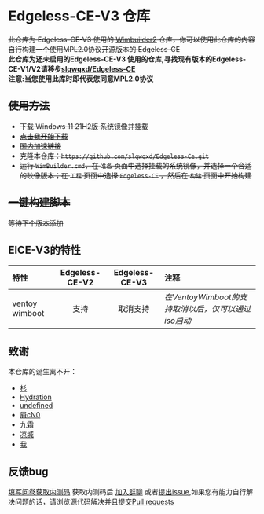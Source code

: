 # Edgeless-CE-V3 仓库
<del>此仓库为 Edgeless-CE-V3 使用的 [Wimbuilder2](https://github.com/slorelee/wimbuilder2) 仓库，你可以使用此仓库的内容自行构建一个使用MPL2.0协议开源版本的 Edgeless-CE</del><br>
__此仓库为还未启用的Edgeless-CE-V3 使用的仓库,寻找现有版本的Edgeless-CE-V1/V2请移步[slqwqxd/Edgeless-CE](https://github.com/slqwqxd/Edgeless-CE)__<br>
**注意:当您使用此库时即代表您同意MPL2.0协议**
  
## <del>使用方法</del>
* <del>下载 Windows 11 21H2版 系统镜像并挂载</del>
* <del>[点击我开始下载](https://onemanager-one-virid.vercel.app/main/os/zh-cn_windows_11_business_editions_updated_june_2022_x64_dvd_0b165f6d.iso)</del>
* <del>[国内加速链接](https://slqwqsoft-my.sharepoint.com/:u:/g/personal/we_slqwqsoft_onmicrosoft_com/EbyQz5YiW6NAp1-XpCYHO7oB4mIxmiZBZ8hJQ98yf-LAsg?e=s5ysPk)</del>
* <del>克隆本仓库：`https://github.com/slqwqxd/Edgeless-Ce.git`</del>
* <del>运行 `WimBuilder.cmd`，在 `准备` 页面中选择挂载的系统镜像，并选择一个合适的映像版本；在 `工程` 页面中选择 `Edgeless-CE` ，然后在 `构建` 页面中开始构建</del>

## <del>一键构建脚本</del>
  <del>等待下个版本添加</del>

## ElCE-V3的特性
|特性|Edgeless-CE-V2|Edgeless-CE-V3|注释|
|:---|:---:|:---:|:---|
|ventoy wimboot|支持|取消支持|_在VentoyWimboot的支持取消以后，仅可以通过iso启动_|

## 致谢
本仓库的诞生离不开：
* [杉](https://github.com/834772509)
* [Hydration](https://github.com/hydrati)
* [undefined](https://github.com/undefined-ux)
* [屑cN0](https://github.com/Cnotech)
* [九霜](https://github.com/littlepai114514)
* [凉城](https://github.com/lcdl6)
* [我](https://github.com/slqwqxd)

## 反馈bug
[填写问卷获取内测码](https://www.wjx.cn/vm/QAJUmGm.aspx)
获取内测码后
[加入群聊](https://jq.qq.com/?_wv=1027&k=mQLo2rRU)
或者[提出issue](https://github.com/slqwqxd/Edgeless-CE-NEXT/issues/new/choose),如果您有能力自行解决问题的话，请浏览源代码解决并且[提交Pull requests](https://github.com/slqwqxd/Edgeless-CE-NEXT/pulls)
